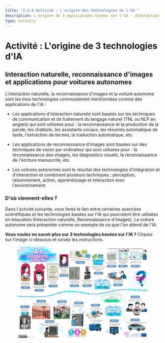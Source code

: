 ```yaml
---
title: "2.2.4 Activité : L'origine des technologies de l'IA "
description: L'origine de 3 applications basées sur l'IA - Interaction naturelle, Reconnaissance d'images et Voiture autonome.
type: activity
---
```


# Activité : L'origine de 3 technologies d'IA

## Interaction naturelle, reconnaissance d'images et applications pour voitures autonomes

L'interaction naturelle, la reconnaissance d'images et la voiture autonome sont les trois technologies communément mentionnées comme des applications de l'IA :

- Les applications d'interaction naturelle sont basées sur les techniques de communication et de traitement du langage naturel (TNL ou NLP en anglais) qui sont utilisées pour : la reconnaissance et la production de la parole, les chatbots, les assistants vocaux, les résumés automatique de texte, l'extraction de termes, la traduction automatique, etc.

- Les applications de reconnaissance d'images sont basées sur des techniques de vision par ordinateur qui sont utilisées pour : la reconnaissance des visages, les diagnostics visuels, la reconnaissance de l'écriture manuscrite, etc.

- Les voitures autonomes sont le résultat des technologies d'intégration et d'interaction et combinent plusieurs techniques : perception, raisonnement, action, apprentissage et interaction avec l'environnement.

### D'où viennent-elles ?

Dans l'activité suivante, vous ferez le lien entre certaines avancées scientifiques et les technologies basées sur l'IA qui pourraient être utilisées en éducation (Interaction naturelle, Reconnaissance d'images). La voiture autonome sera présentée comme un exemple de ce que l'on attend de l'IA.

**Vous voulez en savoir plus sur 3 technologies basées sur l'IA ?**
Cliquez sur l'image ci-dessous et suivez les instructions.

<a href="2-2-4-Activity-Discover-AI-innovations/2-2-4-Origin-of-AI-innovations.html" target="_blank"><figure>
  <img src="Images/AI-historical-timeline.png" alt="Image of AI history" />
</figure></a>
